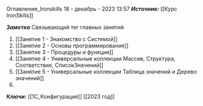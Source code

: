 
Оглавление_Ironskills
 18 - декабрь - 2023  13:57 
***Источник:***  [[Курс IronSkills]] 

***Заметка*** 
Связывающий тег главных занятий
1. [[Занятие 1 - Знакомство с Системой]]
2. [[Занятие 2 - Основы программирования]]
3. [[Занятие 3 - Процедуры и функции]]
4. [[Занятие 4 - Универсальные коллекции Массив, Структура, Соответствие, СписокЗначений]]
5. [[Занятие 5 - Универсальные коллекции Таблица значений  и Дерево значений]]
6. 


***Ключи:*** [[1С_Конфигурация]] [[2023 год]]